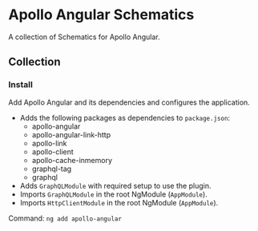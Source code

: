 # Apollo Angular Schematics
A collection of Schematics for Apollo Angular.

## Collection

### Install
Add Apollo Angular and its dependencies and configures the application.

- Adds the following packages as dependencies to `package.json`:
    - apollo-angular
    - apollo-angular-link-http
    - apollo-link
    - apollo-client
    - apollo-cache-inmemory
    - graphql-tag
    - graphql
- Adds `GraphQLModule` with required setup to use the plugin.
- Imports `GraphQLModule` in the root NgModule (`AppModule`).
- Imports `HttpClientModule` in the root NgModule (`AppModule`).

Command: `ng add apollo-angular`
